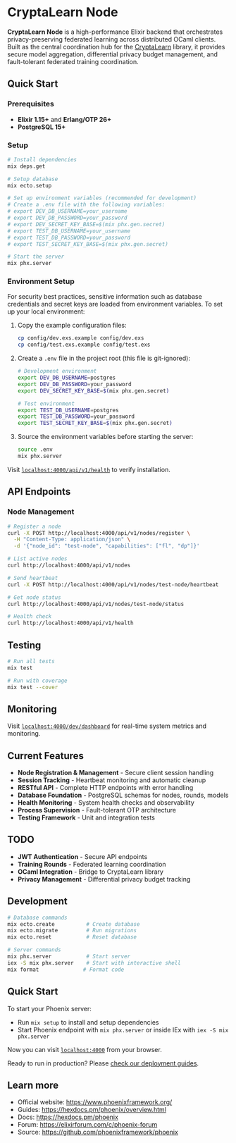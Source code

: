 # CryptaLearn Node

**CryptaLearn Node** is a high-performance Elixir backend that orchestrates privacy-preserving federated learning across distributed OCaml clients. Built as the central coordination hub for the [CryptaLearn](https://github.com/chizy7/CryptaLearn) library, it provides secure model aggregation, differential privacy budget management, and fault-tolerant federated training coordination.


## Quick Start

### Prerequisites
- **Elixir 1.15+** and **Erlang/OTP 26+**
- **PostgreSQL 15+**

### Setup
```bash
# Install dependencies
mix deps.get

# Setup database
mix ecto.setup

# Set up environment variables (recommended for development)
# Create a .env file with the following variables:
# export DEV_DB_USERNAME=your_username
# export DEV_DB_PASSWORD=your_password
# export DEV_SECRET_KEY_BASE=$(mix phx.gen.secret)
# export TEST_DB_USERNAME=your_username
# export TEST_DB_PASSWORD=your_password
# export TEST_SECRET_KEY_BASE=$(mix phx.gen.secret)

# Start the server
mix phx.server
```

### Environment Setup

For security best practices, sensitive information such as database credentials and secret keys are loaded from environment variables. To set up your local environment:

1. Copy the example configuration files:
   ```bash
   cp config/dev.exs.example config/dev.exs
   cp config/test.exs.example config/test.exs
   ```

2. Create a `.env` file in the project root (this file is git-ignored):
   ```bash
   # Development environment
   export DEV_DB_USERNAME=postgres
   export DEV_DB_PASSWORD=your_password
   export DEV_SECRET_KEY_BASE=$(mix phx.gen.secret)
   
   # Test environment
   export TEST_DB_USERNAME=postgres
   export TEST_DB_PASSWORD=your_password
   export TEST_SECRET_KEY_BASE=$(mix phx.gen.secret)
   ```

3. Source the environment variables before starting the server:
   ```bash
   source .env
   mix phx.server
   ```

Visit [`localhost:4000/api/v1/health`](http://localhost:4000/api/v1/health) to verify installation.

## API Endpoints

### Node Management
```bash
# Register a node
curl -X POST http://localhost:4000/api/v1/nodes/register \
  -H "Content-Type: application/json" \
  -d '{"node_id": "test-node", "capabilities": ["fl", "dp"]}'

# List active nodes
curl http://localhost:4000/api/v1/nodes

# Send heartbeat
curl -X POST http://localhost:4000/api/v1/nodes/test-node/heartbeat

# Get node status
curl http://localhost:4000/api/v1/nodes/test-node/status

# Health check
curl http://localhost:4000/api/v1/health
```

## Testing

```bash
# Run all tests
mix test

# Run with coverage
mix test --cover
```

## Monitoring

Visit [`localhost:4000/dev/dashboard`](http://localhost:4000/dev/dashboard) for real-time system metrics and monitoring.

## Current Features

- **Node Registration & Management** - Secure client session handling  
- **Session Tracking** - Heartbeat monitoring and automatic cleanup  
- **RESTful API** - Complete HTTP endpoints with error handling  
- **Database Foundation** - PostgreSQL schemas for nodes, rounds, models  
- **Health Monitoring** - System health checks and observability  
- **Process Supervision** - Fault-tolerant OTP architecture  
- **Testing Framework** - Unit and integration tests  

## TODO

- **JWT Authentication** - Secure API endpoints  
- **Training Rounds** - Federated learning coordination  
- **OCaml Integration** - Bridge to CryptaLearn library  
- **Privacy Management** - Differential privacy budget tracking  

## Development

```bash
# Database commands
mix ecto.create          # Create database
mix ecto.migrate         # Run migrations
mix ecto.reset           # Reset database

# Server commands
mix phx.server           # Start server
iex -S mix phx.server    # Start with interactive shell
mix format              # Format code
```

## Quick Start

To start your Phoenix server:

  * Run `mix setup` to install and setup dependencies
  * Start Phoenix endpoint with `mix phx.server` or inside IEx with `iex -S mix phx.server`

Now you can visit [`localhost:4000`](http://localhost:4000) from your browser.

Ready to run in production? Please [check our deployment guides](https://hexdocs.pm/phoenix/deployment.html).

## Learn more

  * Official website: https://www.phoenixframework.org/
  * Guides: https://hexdocs.pm/phoenix/overview.html
  * Docs: https://hexdocs.pm/phoenix
  * Forum: https://elixirforum.com/c/phoenix-forum
  * Source: https://github.com/phoenixframework/phoenix